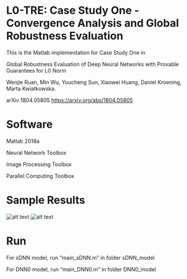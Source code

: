 # L0-TRE: Case Study One - Convergence Analysis and Global Robustness Evaluation

This is the Matlab implementation for Case Study One in

Global Robustness Evaluation of Deep Neural Networks with Provable Guarantees for L0 Norm

Wenjie Ruan, Min Wu, Youcheng Sun, Xiaowei Huang, Daniel Kroening, Marta Kwiatkowska.

arXiv:1804.05805 https://arxiv.org/abs/1804.05805

# Software

Matlab 2018a

Neural Network Toolbox

Image Processing Toolbox

Parallel Computing Toolbox

# Sample Results

![alt text](https://github.com/L0-TRE/L0-TRE/blob/master/Documents/Capture1.PNG)
![alt text](https://github.com/L0-TRE/L0-TRE/blob/master/Documents/Capture2.PNG)

# Run

For sDNN model, run “main_sDNN.m” in folder sDNN_model

For DNN0 model, run “main_DNN0.m” in folder DNN0_model